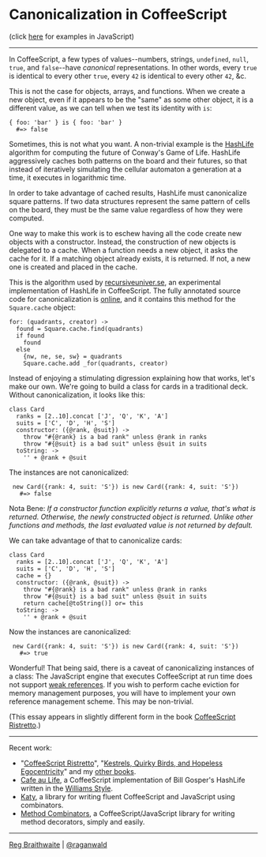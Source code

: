 # Canonicalization in CoffeeScript

(click [here](https://github.com/raganwald/homoiconic/blob/master/2012/11/canonicalization.js.md) for examples in JavaScript)

---

In CoffeeScript, a few types of values--numbers, strings, `undefined`, `null`, `true`, and `false`--have *canonical* representations. In other words, every `true` is identical to every other `true`, every `42` is identical to every other `42`, &c.

This is not the case for objects, arrays, and functions. When we create a new object, even if it appears to be the "same" as some other object, it is a different value, as we can tell when we test its identity with `is`:

    { foo: 'bar' } is { foo: 'bar' }
      #=> false

Sometimes, this is not what you want. A non-trivial example is the [HashLife] algorithm for computing the future of Conway's Game of Life. HashLife aggressively caches both patterns on the board and their futures, so that instead of iteratively simulating the cellular automaton a generation at a time, it executes in logarithmic time.

[HashLife]: https://en.wikipedia.org/wiki/Hashlife

In order to take advantage of cached results, HashLife must canonicalize square patterns. If two data structures represent the same pattern of cells on the board, they must be the same value regardless of how they were computed.

One way to make this work is to eschew having all the code create new objects with a constructor. Instead, the construction of new objects is delegated to a cache. When a function needs a new object, it asks the cache for it. If a matching object already exists, it is returned. If not, a new one is created and placed in the cache.

This is the algorithm used by [recursiveuniver.se], an experimental implementation of HashLife in CoffeeScript. The fully annotated source code for canonicalization is [online], and it contains this method for the `Square.cache` object:

[recursiveuniver.se]: http://recursiveuniver.se
[online]: http://recursiveuniver.se/docs/canonicalization.html

    for: (quadrants, creator) ->
      found = Square.cache.find(quadrants)
      if found
        found
      else
        {nw, ne, se, sw} = quadrants
        Square.cache.add _for(quadrants, creator)
        
Instead of enjoying a stimulating digression explaining how that works, let's make our own. We're going to build a class for cards in a traditional deck. Without canonicalization, it looks like this:

    class Card
      ranks = [2..10].concat ['J', 'Q', 'K', 'A']
      suits = ['C', 'D', 'H', 'S']
      constructor: ({@rank, @suit}) ->
        throw "#{@rank} is a bad rank" unless @rank in ranks
        throw "#{@suit} is a bad suit" unless @suit in suits
      toString: ->
        '' + @rank + @suit
        
The instances are not canonicalized:
        
     new Card({rank: 4, suit: 'S'}) is new Card({rank: 4, suit: 'S'})
       #=> false
       
Nota Bene: *If a constructor function explicitly returns a value, that's what is returned. Otherwise, the newly constructed object is returned. Unlike other functions and methods, the last evaluated value is not returned by default.*

We can take advantage of that to canonicalize cards:

    class Card
      ranks = [2..10].concat ['J', 'Q', 'K', 'A']
      suits = ['C', 'D', 'H', 'S']
      cache = {}
      constructor: ({@rank, @suit}) ->
        throw "#{@rank} is a bad rank" unless @rank in ranks
        throw "#{@suit} is a bad suit" unless @suit in suits
        return cache[@toString()] or= this
      toString: ->
        '' + @rank + @suit
        
Now the instances are canonicalized:
        
     new Card({rank: 4, suit: 'S'}) is new Card({rank: 4, suit: 'S'})
       #=> true
       
Wonderful! That being said, there is a caveat of canonicalizing instances of a class: The JavaScript engine that executes CoffeeScript at run time does not support [weak references](https://en.wikipedia.org/wiki/Weak_reference). If you wish to perform cache eviction for memory management purposes, you will have to implement your own reference management scheme. This may be non-trivial.

(This essay appears in slightly different form in the book [CoffeeScript Ristretto](http://leanpub.com/coffeescript-ristretto).)

---

Recent work:

* "[CoffeeScript Ristretto](http://leanpub.com/coffeescript-ristretto)", "[Kestrels, Quirky Birds, and Hopeless Egocentricity](http://leanpub.com/combinators)" and my [other books](http://leanpub.com/u/raganwald).
* [Cafe au Life](http://recursiveuniver.se), a CoffeeScript implementation of Bill Gosper's HashLife written in the [Williams Style](https://github.com/raganwald/homoiconic/blob/master/2011/11/COMEFROM.md).
* [Katy](http://github.com/raganwald/Katy), a library for writing fluent CoffeeScript and JavaScript using combinators.
* [Method Combinators](https://github.com/raganwald/method-combinators), a CoffeeScript/JavaScript library for writing method decorators, simply and easily. 

---

[Reg Braithwaite](http://braythwayt.com) | [@raganwald](http://twitter.com/raganwald)